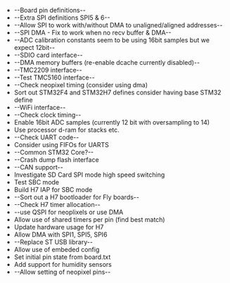 * --Board pin definitions--
* --Extra SPI definitions SPI5 & 6--
* --Allow SPI to work with/without DMA to unaligned/aligned addresses--
* --SPI DMA - Fix to work when no recv buffer & DMA--
* --ADC calibration constants seem to be using 16bit samples but we expect 12bit--
* --SDIO card interface--
* --DMA memory buffers (re-enable dcache currently disabled)--
* --TMC2209 interface--
* --Test TMC5160 interface--
* --Check neopixel timing (consider using dma)
* Sort out STM32F4 and STM32H7 defines consider having base STM32 define
* --WiFi interface--
* --Check clock timing--
* Enable 16bit ADC samples (currently 12 bit with oversampling to 14)
* Use processor d-ram for stacks etc.
* --Check UART code--
* Consider using FIFOs for UARTS
* --Common STM32 Core?--
* --Crash dump flash interface
* --CAN support--
* Investigate SD Card SPI mode high speed switching
* Test SBC mode
* Build H7 IAP for SBC mode
* --Sort out a H7 bootloader for Fly boards--
* --Check H7 timer allocation--
* --use QSPI for neoplixels or use DMA
* Allow use of shared timers per pin (find best match)
* Update hardware usage for H7
* Allow DMA with SPI1, SPI5, SPI6
* --Replace ST USB library--
* Allow use of embeded config
* Set initial pin state from board.txt
* Add support for humidity sensors
* --Allow setting of neopixel pins--
